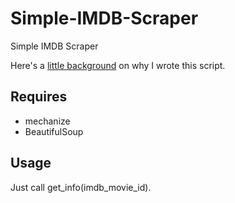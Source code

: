Simple-IMDB-Scraper
===================

Simple IMDB Scraper

Here's a [little background](http://example.com/) on why I wrote this script.

## Requires
- mechanize
- BeautifulSoup

## Usage
Just call get_info(imdb_movie_id).
